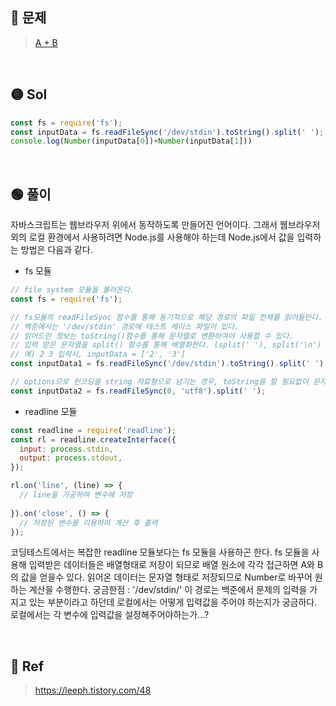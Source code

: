 ## 🔴 문제
> [A + B](https://www.acmicpc.net/problem/1000)



<br/>

## 🟡 Sol
```js
const fs = require('fs'); 
const inputData = fs.readFileSync('/dev/stdin').toString().split(' ');
console.log(Number(inputData[0])+Number(inputData[1]))
```
<br/>

## 🟢 풀이
자바스크립트는 웹브라우저 위에서 동작하도록 만들어진 언어이다. 그래서 웹브라우저 외의 로컬 환경에서 사용하려면 Node.js를 사용해야 하는데 Node.js에서 값을 입력하는 방법은 다음과 같다.
- fs 모듈
```js
// file system 모듈을 불러온다.
const fs = require('fs'); 

// fs모듈의 readFileSync 함수를 통해 동기적으로 해당 경로의 파일 전체를 읽어들인다.
// 백준에서는 '/dev/stdin' 경로에 테스트 케이스 파일이 있다.
// 읽어드린 정보는 toString()함수를 통해 문자열로 변환하여야 사용할 수 있다.
// 입력 받은 문자열을 split() 함수를 통해 배열화한다. (split(' '), split('\n') 등)
// 예) 2 3 입력시, inputData = ['2', '3']
const inputData1 = fs.readFileSync('/dev/stdin').toString().split(' ');

// options으로 인코딩을 string 자료형으로 넘기는 경우, toString을 할 필요없이 문자열 반환
const inputData2 = fs.readFileSync(0, 'utf8').split(' ');
```
- readline 모듈
```js
const readline = require('readline');
const rl = readline.createInterface({
  input: process.stdin,
  output: process.stdout,
});

rl.on('line', (line) => {
  // line을 가공하여 변수에 저장
  
}).on('close', () => {
  // 저장된 변수를 이용하여 계산 후 출력
});
```
코딩테스트에서는 복잡한 readline 모듈보다는 fs 모듈을 사용하곤 한다.
fs 모듈을 사용해 입력받은 데이터들은 배열형태로 저장이 되므로 배열 원소에 각각 접근하면 A와 B의 값을 얻을수 있다.
읽어온 데이터는 문자열 형태로 저장되므로 Number로 바꾸어 원하는 계산을 수행한다.
궁금한점 : '/dev/stdin/' 이 경로는 백준에서 문제의 입력을 가지고 있는 부분이라고 하던데 로컬에서는 어떻게 입력값을 주어야 하는지가 궁금하다. 로컬에서는 각 변수에 입력값을 설정해주어야하는가...? 


<br/>

## 🔵 Ref
> https://leeph.tistory.com/48
